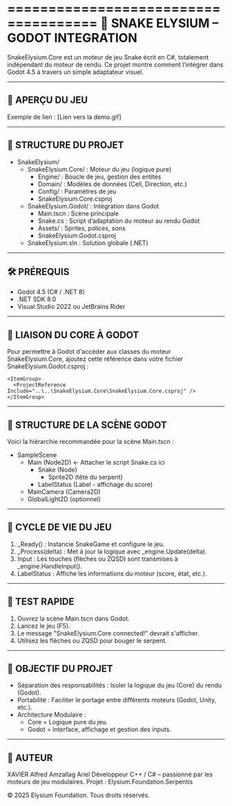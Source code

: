 =====================================
🐍 SNAKE ELYSIUM – GODOT INTEGRATION
=====================================

SnakeElysium.Core est un moteur de jeu Snake écrit en C#, totalement indépendant du moteur de rendu.
Ce projet montre comment l’intégrer dans Godot 4.5 à travers un simple adaptateur visuel.

-------------------------------------
🎥 APERÇU DU JEU
-------------------------------------

Exemple de lien :
[Lien vers la demo.gif]


-------------------------------------
📂 STRUCTURE DU PROJET
-------------------------------------

* SnakeElysium/
    * SnakeElysium.Core/ : Moteur du jeu (logique pure)
        * Engine/ : Boucle de jeu, gestion des entités
        * Domain/ : Modèles de données (Cell, Direction, etc.)
        * Config/ : Paramètres de jeu
        * SnakeElysium.Core.csproj
    * SnakeElysium.Godot/ : Intégration dans Godot
        * Main.tscn : Scène principale
        * Snake.cs : Script d’adaptation du moteur au rendu Godot
        * Assets/ : Sprites, polices, sons
        * SnakeElysium.Godot.csproj
    * SnakeElysium.sln : Solution globale (.NET)

-------------------------------------
🛠️ PRÉREQUIS
-------------------------------------

* Godot 4.5 (C# / .NET 8)
* .NET SDK 8.0
* Visual Studio 2022 ou JetBrains Rider

-------------------------------------
🔗 LIAISON DU CORE À GODOT
-------------------------------------

Pour permettre à Godot d'accéder aux classes du moteur SnakeElysium.Core, ajoutez cette référence dans votre fichier SnakeElysium.Godot.csproj :

    <ItemGroup>
      <ProjectReference Include="..\..\SnakeElysium.Core\SnakeElysium.Core.csproj" />
    </ItemGroup>

-------------------------------------
🌲 STRUCTURE DE LA SCÈNE GODOT
-------------------------------------

Voici la hiérarchie recommandée pour la scène Main.tscn :

* SampleScene
    * Main (Node2D)  <- Attacher le script Snake.cs ici
        * Snake (Node)
            * Sprite2D (tête du serpent)
        * LabelStatus (Label - affichage du score)
    * MainCamera (Camera2D)
    * GlobalLight2D (optionnel)

-------------------------------------
🔄 CYCLE DE VIE DU JEU
-------------------------------------

1. _Ready() : Instancie SnakeGame et configure le jeu.
2. _Process(delta) : Met à jour la logique avec _engine.Update(delta).
3. Input : Les touches (flèches ou ZQSD) sont transmises à _engine.HandleInput().
4. LabelStatus : Affiche les informations du moteur (score, état, etc.).

-------------------------------------
🚀 TEST RAPIDE
-------------------------------------

1. Ouvrez la scène Main.tscn dans Godot.
2. Lancez le jeu (F5).
3. Le message "SnakeElysium.Core connected!" devrait s'afficher.
4. Utilisez les flèches ou ZQSD pour bouger le serpent.

-------------------------------------
🎯 OBJECTIF DU PROJET
-------------------------------------

* Séparation des responsabilités : Isoler la logique du jeu (Core) du rendu (Godot).
* Portabilité : Faciliter le portage entre différents moteurs (Godot, Unity, etc.).
* Architecture Modulaire :
    * Core = Logique pure du jeu.
    * Godot = Interface, affichage et gestion des inputs.
-------------------------------------
👤 AUTEUR
-------------------------------------
XAVIER Alfred
Amzallag Ariel
Développeur C++ / C# – passionné par les moteurs de jeu modulaires.
Projet : Elysium.Foundation.Serpentis

© 2025 Elysium Foundation. Tous droits réservés.

